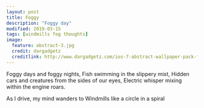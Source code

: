 ```yaml
---
layout: post
title: Foggy
description: "Foggy day"
modified: 2019-03-15
tags: [windmills fog thoughts]
image:
  feature: abstract-3.jpg
  credit: dargadgetz
  creditlink: http://www.dargadgetz.com/ios-7-abstract-wallpaper-pack-for-iphone-5-and-ipod-touch-retina/
---
```


Foggy days and foggy nights,
Fish swimming in the slippery mist,
Hidden cars and creatures from the sides of our eyes,
Electric whisper mixing within the engine roars.

As I drive, my mind wanders to
Windmills like a circle in a spiral

